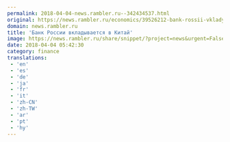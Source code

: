 ```yaml
---
permalink: 2018-04-04-news.rambler.ru--342434537.html
original: https://news.rambler.ru/economics/39526212-bank-rossii-vkladyvaetsya-v-kitay/
domain: news.rambler.ru
title: 'Банк России вкладывается в Китай'
image: https://news.rambler.ru/share/snippet/?project=news&urgent=False&image=http%3A%2F%2Fnews.rambler.ru%2Fimg%2F2018%2F04%2F04082545.240975.1800.jpg&big=False&title=%D0%91%D0%B0%D0%BD%D0%BA+%D0%A0%D0%BE%D1%81%D1%81%D0%B8%D0%B8+%D0%B2%D0%BA%D0%BB%D0%B0%D0%B4%D1%8B%D0%B2%D0%B0%D0%B5%D1%82%D1%81%D1%8F+%D0%B2%C2%A0%D0%9A%D0%B8%D1%82%D0%B0%D0%B9
date: 2018-04-04 05:42:30
category: finance
translations: 
 - 'en'
 - 'es'
 - 'de'
 - 'ja'
 - 'fr'
 - 'it'
 - 'zh-CN'
 - 'zh-TW'
 - 'ar'
 - 'pt'
 - 'hy'
---
```


